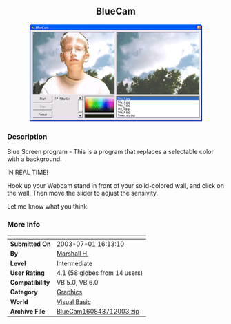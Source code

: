﻿<div align="center">

## BlueCam

<img src="PIC2003711730173730.gif">
</div>

### Description

Blue Screen program - This is a program that replaces a selectable color with a background.

IN REAL TIME!

Hook up your Webcam stand in front of your solid-colored wall, and click on the wall. Then move the slider to adjust the sensivity.

Let me know what you think.
 
### More Info
 


<span>             |<span>
---                |---
**Submitted On**   |2003-07-01 16:13:10
**By**             |[Marshall H\.](https://github.com/Planet-Source-Code/PSCIndex/blob/master/ByAuthor/marshall-h.md)
**Level**          |Intermediate
**User Rating**    |4.1 (58 globes from 14 users)
**Compatibility**  |VB 5\.0, VB 6\.0
**Category**       |[Graphics](https://github.com/Planet-Source-Code/PSCIndex/blob/master/ByCategory/graphics__1-46.md)
**World**          |[Visual Basic](https://github.com/Planet-Source-Code/PSCIndex/blob/master/ByWorld/visual-basic.md)
**Archive File**   |[BlueCam160843712003\.zip](https://github.com/Planet-Source-Code/marshall-h-bluecam__1-46581/archive/master.zip)








